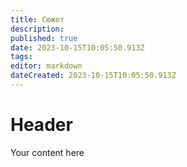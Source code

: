 ```yaml
---
title: Сюжет
description: 
published: true
date: 2023-10-15T10:05:50.913Z
tags: 
editor: markdown
dateCreated: 2023-10-15T10:05:50.913Z
---
```


# Header
Your content here